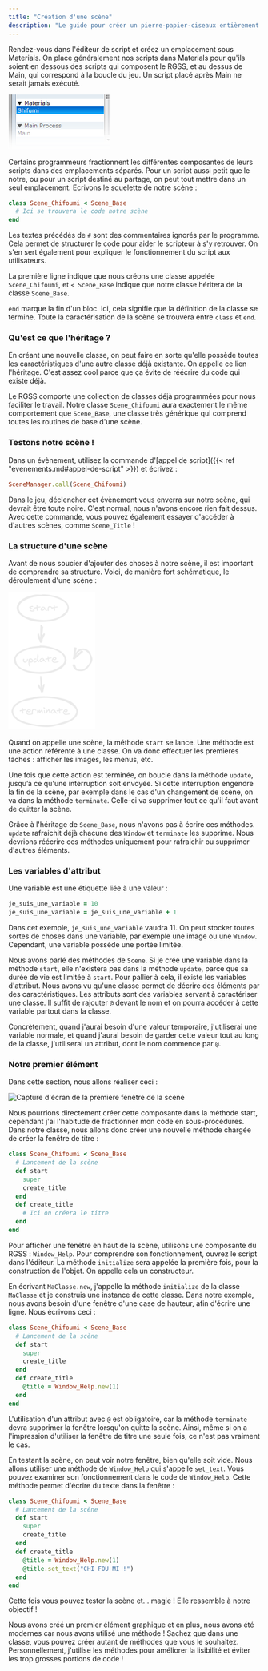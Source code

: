 ```yaml
---
title: "Création d'une scène"
description: "Le guide pour créer un pierre-papier-ciseaux entièrement en scripts sur RPG Maker VX Ace. Apprenez à scripter en Ruby et RGSS pour créer vos propres systèmes sur RPG Maker !"
---
```


Rendez-vous dans l'éditeur de script et créez un emplacement sous Materials. On place généralement nos scripts dans Materials pour qu'ils soient en dessous des scripts qui composent le RGSS, et au dessus de Main, qui correspond à la boucle du jeu. Un script placé après Main ne serait jamais exécuté.

![Création d'un emplacement dans l'éditeur de script.](./emplacement.png)

Certains programmeurs fractionnent les différentes composantes de leurs scripts dans des emplacements séparés. Pour un script aussi petit que le notre, ou pour un script destiné au partage, on peut tout mettre dans un seul emplacement. Ecrivons le squelette de notre scène :

```ruby
class Scene_Chifoumi < Scene_Base
  # Ici se trouvera le code notre scène
end
```

Les textes précédés de `#` sont des commentaires ignorés par le programme. Cela permet de structurer le code pour aider le scripteur à s'y retrouver. On s'en sert également pour expliquer le fonctionnement du script aux utilisateurs.

La première ligne indique que nous créons une classe appelée `Scene_Chifoumi`, et `< Scene_Base` indique que notre classe héritera de la classe `Scene_Base`.

`end` marque la fin d'un bloc. Ici, cela signifie que la définition de la classe se termine. Toute la caractérisation de la scène se trouvera entre `class` et `end`.

### Qu'est ce que l'héritage ?

En créant une nouvelle classe, on peut faire en sorte qu'elle possède toutes les caractéristiques d'une autre classe déjà existante. On appelle ce lien l'héritage. C'est assez cool parce que ça évite de réécrire du code qui existe déjà.

Le RGSS comporte une collection de classes déjà programmées pour nous faciliter le travail. Notre classe `Scene_Chifoumi` aura exactement le même comportement que `Scene_Base`, une classe très générique qui comprend toutes les routines de base d'une scène.

### Testons notre scène !

Dans un évènement, utilisez la commande d'[appel de script]({{< ref "evenements.md#appel-de-script" >}}) et écrivez :

```ruby
SceneManager.call(Scene_Chifoumi)
```

Dans le jeu, déclencher cet évènement vous enverra sur notre scène, qui devrait être toute noire. C'est normal, nous n'avons encore rien fait dessus. Avec cette commande, vous pouvez également essayer d'accéder à d'autres scènes, comme `Scene_Title` !

### La structure d'une scène

Avant de nous soucier d'ajouter des choses à notre scène, il est important de comprendre sa structure. Voici, de manière fort schématique, le déroulement d'une scène :

![Schéma du déroulement d'une scène](./schema2.png)

Quand on appelle une scène, la méthode `start` se lance. Une méthode est une action référente à une classe. On va donc effectuer les premières tâches : afficher les images, les menus, etc.

Une fois que cette action est terminée, on boucle dans la méthode `update`, jusqu’à ce qu'une interruption soit envoyée. Si cette interruption engendre la fin de la scène, par exemple dans le cas d'un changement de scène, on va dans la méthode `terminate`. Celle-ci va supprimer tout ce qu'il faut avant de quitter la scène.

Grâce à l'héritage de `Scene_Base`, nous n'avons pas à écrire ces méthodes. `update` rafraichit déjà chacune des `Window` et `terminate` les supprime. Nous devrions réécrire ces méthodes uniquement pour rafraichir ou supprimer d'autres éléments.

### Les variables d'attribut

Une variable est une étiquette liée à une valeur :

```ruby
je_suis_une_variable = 10
je_suis_une_variable = je_suis_une_variable + 1
```

Dans cet exemple, `je_suis_une_variable` vaudra 11. On peut stocker toutes sortes de choses dans une variable, par exemple une image ou une `Window`. Cependant, une variable possède une portée limitée.

Nous avons parlé des méthodes de `Scene`. Si je crée une variable dans la méthode `start`, elle n'existera pas dans la méthode `update`, parce que sa durée de vie est limitée à `start`. Pour pallier à cela, il existe les variables d'attribut. Nous avons vu qu'une classe permet de décrire des éléments par des caractéristiques. Les attributs sont des variables servant à caractériser une classe. Il suffit de rajouter `@` devant le nom et on pourra accéder à cette variable partout dans la classe.

Concrètement, quand j'aurai besoin d'une valeur temporaire, j'utiliserai une variable normale, et quand j'aurai besoin de garder cette valeur tout au long de la classe, j'utiliserai un attribut, dont le nom commence par `@`.

### Notre premier élément

Dans cette section, nous allons réaliser ceci :

![Capture d'écran de la première fenêtre de la scène](./premierefenetre.png)

Nous pourrions directement créer cette composante dans la méthode start, cependant j'ai l'habitude de fractionner mon code en sous-procédures. Dans notre classe, nous allons donc créer une nouvelle méthode chargée de créer la fenêtre de titre :

```ruby
class Scene_Chifoumi < Scene_Base
  # Lancement de la scène
  def start
    super
    create_title
  end
  def create_title
    # Ici on créera le titre
  end
end
```

Pour afficher une fenêtre en haut de la scène, utilisons une composante du RGSS : `Window_Help`. Pour comprendre son fonctionnement, ouvrez le script dans l'éditeur. La méthode `initialize` sera appelée la première fois, pour la construction de l'objet. On appelle cela un constructeur.

En écrivant `MaClasse.new`, j'appelle la méthode `initialize` de la classe `MaClasse` et je construis une instance de cette classe. Dans notre exemple, nous avons besoin d'une fenêtre d'une case de hauteur, afin d'écrire une ligne. Nous écrivons ceci :

```ruby
class Scene_Chifoumi < Scene_Base
  # Lancement de la scène
  def start
    super
    create_title
  end
  def create_title
    @title = Window_Help.new(1)
  end
end
```

L'utilisation d'un attribut avec `@` est obligatoire, car la méthode `terminate` devra supprimer la fenêtre lorsqu'on quitte la scène. Ainsi, même si on a l'impression d'utiliser la fenêtre de titre une seule fois, ce n'est pas vraiment le cas.

En testant la scène, on peut voir notre fenêtre, bien qu'elle soit vide. Nous allons utiliser une méthode de `Window_Help` qui s'appelle `set_text`. Vous pouvez examiner son fonctionnement dans le code de `Window_Help`. Cette méthode permet d'écrire du texte dans la fenêtre :

```ruby
class Scene_Chifoumi < Scene_Base
  # Lancement de la scène
  def start
    super
    create_title
  end
  def create_title
    @title = Window_Help.new(1)
    @title.set_text("CHI FOU MI !")
  end
end
```

Cette fois vous pouvez tester la scène et... magie ! Elle ressemble à notre objectif !

Nous avons créé un premier élément graphique et en plus, nous avons été modernes car nous avons utilisé une méthode ! Sachez que dans une classe, vous pouvez créer autant de méthodes que vous le souhaitez. Personnellement, j'utilise les méthodes pour améliorer la lisibilité et éviter les trop grosses portions de code !
